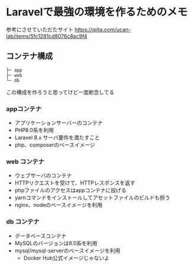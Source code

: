 # Laravelで最強の環境を作るためのメモ

参考にさせていただたサイト
https://qiita.com/ucan-lab/items/5fc1281cd8076c8ac9f4

## コンテナ構成

```
├─ app
├─ web
└─ db
```
この構成を作ろうと思ってけど一度断念してる

### appコンテナ

- アプリケーションサーバーのコンテナ
- PHP8.0系を利用
- Laravel 8.x サーバ要件を満たすこと
- php、composerのベースイメージ

### web コンテナ

- ウェブサーバのコンテナ
- HTTPリクエストを受けて、HTTPレスポンスを返す
- phpファイルのアクセスはappコンテナに投げる
- yarnコマンドをインストールしてアセットファイルのビルドも担う
- nginx、nodeのベースイメージを利用

### db コンテナ

- データベースコンテナ
- MySQLのバージョンは8.0系を利用
- mysql/mysql-serverのベースイメージを利用
    - Docker Hub公式イメージじゃないよ


